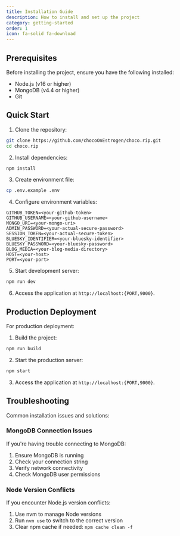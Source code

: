 ```yaml
---
title: Installation Guide
description: How to install and set up the project
category: getting-started
order: 1
icon: fa-solid fa-download
---
```


## Prerequisites

Before installing the project, ensure you have the following installed:

- Node.js (v16 or higher)
- MongoDB (v4.4 or higher)
- Git

## Quick Start

1. Clone the repository: 

```bash
git clone https://github.com/chocoOnEstrogen/choco.rip.git
cd choco.rip
```

2. Install dependencies:

```bash
npm install
```

3. Create environment file:

```bash
cp .env.example .env
```

4. Configure environment variables:

```dotenv
GITHUB_TOKEN=<your-github-token>
GITHUB_USERNAME=<your-github-username>
MONGO_URI=<your-mongo-uri>
ADMIN_PASSWORD=<your-actual-secure-password>
SESSION_TOKEN=<your-actual-secure-token>
BLUESKY_IDENTIFIER=<your-bluesky-identifier>
BLUESKY_PASSWORD=<your-bluesky-password>
BLOG_MEDIA=<your-blog-media-directory>
HOST=<your-host>
PORT=<your-port>
```

5. Start development server:

```bash
npm run dev
```

6. Access the application at `http://localhost:{PORT,9000}`.

## Production Deployment

For production deployment:

1. Build the project:

```bash
npm run build
```

2. Start the production server:

```bash
npm start
```

3. Access the application at `http://localhost:{PORT,9000}`.

## Troubleshooting

Common installation issues and solutions:

### MongoDB Connection Issues

If you're having trouble connecting to MongoDB:

1. Ensure MongoDB is running
2. Check your connection string
3. Verify network connectivity
4. Check MongoDB user permissions

### Node Version Conflicts

If you encounter Node.js version conflicts:

1. Use nvm to manage Node versions
2. Run `nvm use` to switch to the correct version
3. Clear npm cache if needed: `npm cache clean -f`